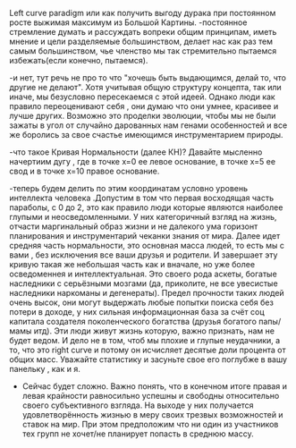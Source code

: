 Left curve paradigm или как получить выгоду дурака при постоянном росте выжимая максимум из Большой Картины. 
-постоянное стремление думать и рассуждать вопреки общим принципам, иметь мнение и цели разделяемые большинством, делает нас как раз тем самым большинством, чье членство мы так стремительно пытаемся избежать(если конечно, пытаемся). 

-и нет, тут речь не про то что "хочешь быть выдающимся, делай то, что другие не делают". Хотя учитывая общую структуру концепта, так или иначе, мы безусловно пересекаемся с этой идеей. Однако люди как правило переоценивают себя , они думаю что они умнее, красивее и лучше других. Возможно это проделки эволюции, чтобы мы не были зажаты в угол от случайно дарованных нам генами особенностей и все же боролись за свое счастье имеющимся инструментарием природы. 

-что такое Кривая Нормальности (далее КН)? Давайте мысленно начертиим дугу , где в точке х=0 ее левое основание, в точке х=5 ее свод и в точке х=10 правое основание. 

-теперь будем делить по этим координатам условно уровень интеллекта человека .Допустим в том что первая восходящая часть параболы, с 0 до 2, это как правило люди которые являются наиболее глупыми и неосведомленными. У них категоричный взгляд на жизнь, отчасти маргинальный образ жизни и не далекого ума горизонт планирования и инструментарий чеканки знания от мира. Далее идет средняя часть нормальности, это основная масса людей, то есть мы с вами , без исключения все ваши друзья и родители. И завершает эту кривую такая же небольшая часть как и вначале, но уже более осведоменнея и интеллектуальная. Это своего рода аскеты, богатые наследники с серьёзными мозгами (да, приколите, не все увесистые наследники наркоманы и дегенераты). Предел прочности таких людей очень высок, они могут выдержать любые попытки поиска себя без потери в доходе, у них сильная информационная база за счёт соц капитала создателя поколенческого богатства (друзья богатого папы/мамы итд). Эти люди живут жизнь которую, важно признать, нам не будет ведом. И дело не в том, чтоб мы плохие и глупые неудачники, а то, что это right curve и потому он исчисляет десятые доли процента от общих масс. Уважайте статистику и засуньте свое его поглубже в вашу панельку , как и я. 

- Сейчас будет сложно. Важно понять, что в конечном итоге правая и левая крайности равносильно успешны и свободны относительно своего субъективного взгляда. На выходе у них получается удовлетворённость жизнью в меру своих трезвых возможностей и ставок на мир. При этом предположим что ни один из участников тех групп не хочет/не планирует попасть в среднюю массу.